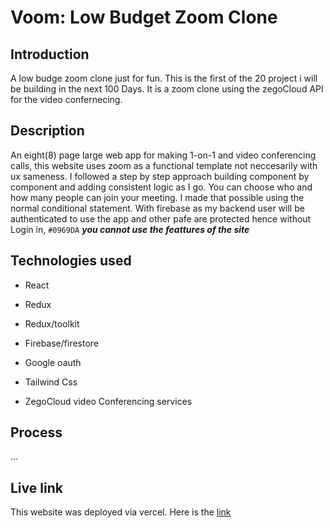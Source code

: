 # Voom: Low Budget Zoom Clone

## Introduction

A low budge zoom clone just for fun. This is the first of the 20 project i will be building in the next 100 Days. It is a zoom clone using the zegoCloud API for the video confernecing. 

## Description

An eight(8) page large web app for making 1-on-1 and video conferencing calls, this website uses zoom as a functional template not neccesarily with ux sameness. I followed a step by step approach building component by component and adding consistent logic as I go. You can choose who and how many people can join your meeting. I made that possible using the normal conditional statement. With firebase as my backend user will be authenticated to use the app and other pafe are protected hence without Login in, `#0969DA` ***you cannot use the feattures of the site***

## Technologies used

- React
* Redux
+ Redux/toolkit
- Firebase/firestore
* Google oauth
+ Tailwind Css
- ZegoCloud video Conferencing services

## Process
...

## Live link

This website was deployed via vercel. Here is the [link](https://voom-sepia.vercel.app/)
